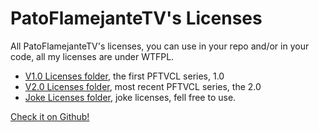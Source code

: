 # PatoFlamejanteTV's Licenses
All PatoFlamejanteTV's licenses, you can use in your repo and/or in your code, all my licenses are under WTFPL.

- [V1.0 Licenses folder](/V1.0/README.md), the first PFTVCL series, 1.0 
- [V2.0 Licenses folder](/V2.0/README.md), most recent PFTVCL series, the 2.0
- [Joke Licenses folder](/Joke/README.md), joke licenses, fell free to use.

[Check it on Github!](https://github.com/PatoFlamejanteTV/PatoFlamejanteTVLicenses)
